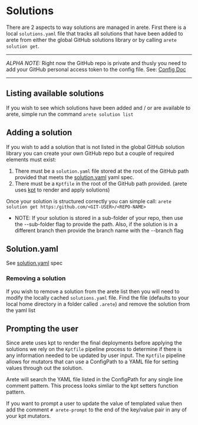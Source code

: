 # Solutions #

There are 2 aspects to way solutions are managed in arete. First there is a local `solutions.yaml` file that tracks all solutions that have been added to arete from either the global GitHub solutions library or by calling `arete solution get`.

---
*ALPHA NOTE:* Right now the GitHub repo is private and thusly you need to add your GitHub personal access token to the config file. See: [Config Doc](config.md)

---


 ## Listing available solutions ##

 If you wish to see which solutions have been added and / or are available to arete, simple run the command `arete solution list`
 
 ## Adding a solution ##

 If you wish to add a solution that is not listed in the global GitHub solution library you can create your own GitHub repo but a couple of required elements must exist:

 1. There must be a `solution.yaml` file stored at the root of the GitHub path provided that meets the [solution.yaml](solution.md) yaml spec.
 2. There must be a `Kptfile` in the root of the GitHub path provided. (arete uses [kpt](https://kpt.dev) to render and apply solutions)

 Once your solution is structured correctly you can simple call: `arete solution get https:/github.com/<GIT-USER>/<REPO-NAME>`

 - NOTE: If your solution is stored in a sub-folder of your repo, then use the --sub-folder flag to provide the path. Also, if the solution is in a different branch then provide the branch name with the --branch flag

## Solution.yaml ##

See [solution.yaml](solution.md) spec

 ### Removing a solution ###

 If you wish to remove a solution from the arete list then you will need to modify the locally cached `solutions.yaml` file. Find the file (defaults to your local home directory in a folder called `.arete`) and remove the solution from the yaml list

 ## Prompting the user ##

Since arete uses kpt to render the final deployments before applying the solutions we rely on the `Kptfile` pipeline process to determine if there is any information needed to be updated by user input. The `Kptfile` pipeline allows for mutators that can use a ConfigPath to a YAML file for setting values through out the solution.

Arete will search the YAML file listed in the ConfigPath for any single line comment pattern. This process looks simliar to the kpt setters function pattern.

If you want to prompt a user to update the value of templated value then add the comment `# arete-prompt` to the end of the key/value pair in any of your kpt mutators.